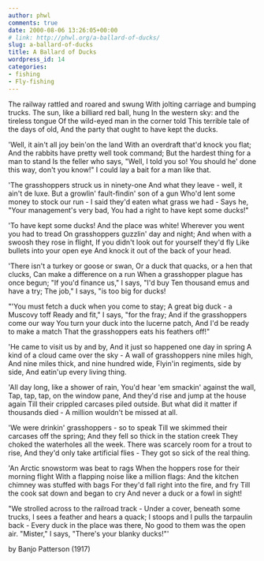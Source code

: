 ```yaml
---
author: phwl
comments: true
date: 2000-08-06 13:26:05+00:00
# link: http://phwl.org/a-ballard-of-ducks/
slug: a-ballard-of-ducks
title: A Ballard of Ducks
wordpress_id: 14
categories:
- fishing
- Fly-fishing
---
```


The railway rattled and roared and swung
With jolting carriage and bumping trucks.
The sun, like a billiard red ball, hung
In the western sky: and the tireless tongue
Of the wild-eyed man in the corner told
This terrible tale of the days of old,
And the party that ought to have kept the ducks.
<!-- more -->

'Well, it ain't all joy bein'on the land
With an overdraft that'd knock you flat;
And the rabbits have pretty well took command;
But the hardest thing for a man to stand
Is the feller who says, "Well, I told you so!
You should he' done this way, don't you know!"
I could lay a bait for a man like that.

'The grasshoppers struck us in ninety-one
And what they leave - well, it ain't de luxe.
But a growlin' fault-findin' son of a gun
Who'd lent some money to stock our run -
I said they'd eaten what grass we had -
Says he, "Your management's very bad,
You had a right to have kept some ducks!"

'To have kept some ducks! And the place was white!
Wherever you went you had to tread
On grasshoppers guzzlin' day and night;
And when with a swoosh they rose in flight,
If you didn't look out for yourself they'd fly
Like bullets into your open eye
And knock it out of the back of your head.

'There isn't a turkey or goose or swan,
Or a duck that quacks, or a hen that clucks,
Can make a difference on a run
When a grasshopper plague has once begun;
"If you'd finance us," I says, "I'd buy
Ten thousand emus and have a try;
The job," I says, "is too big for ducks!

"'You must fetch a duck when you come to stay;
A great big duck - a Muscovy toff
Ready and fit," I says, "for the fray;
And if the grasshoppers come our way
You turn your duck into the lucerne patch,
And I'd be ready to make a match
That the grasshoppers eats his feathers off!"

'He came to visit us by and by,
And it just so happened one day in spring
A kind of a cloud came over the sky -
A wall of grasshoppers nine miles high,
And nine miles thick, and nine hundred wide,
Flyin'in regiments, side by side,
And eatin'up every living thing.

'All day long, like a shower of rain,
You'd hear 'em smackin' against the wall,
Tap, tap, tap, on the window pane,
And they'd rise and jump at the house again
Till their crippled carcases piled outside.
But what did it matter if thousands died -
A million wouldn't be missed at all.

'We were drinkin' grasshoppers - so to speak
Till we skimmed their carcases off the spring;
And they fell so thick in the station creek
They choked the waterholes all the week.
There was scarcely room for a trout to rise,
And they'd only take artificial flies -
They got so sick of the real thing.

'An Arctic snowstorm was beat to rags
When the hoppers rose for their morning flight
With a flapping noise like a million flags:
And the kitchen chimney was stuffed with bags
For they'd fall right into the fire, and fry
Till the cook sat down and began to cry
And never a duck or a fowl in sight!

"We strolled across to the railroad track -
Under a cover, beneath some trucks,
I sees a feather and hears a quack;
I stoops and I pulls the tarpaulin back -
Every duck in the place was there,
No good to them was the open air.
"Mister," I says, "There's your blanky ducks!"'

by Banjo Patterson (1917)
